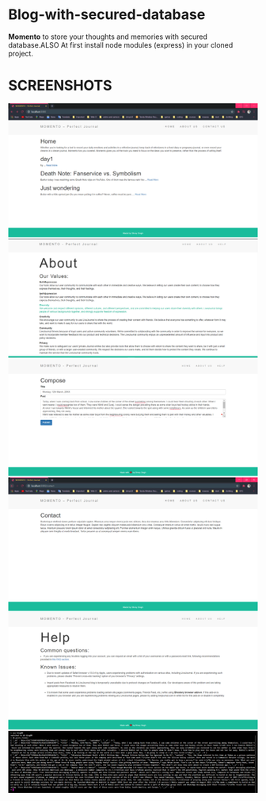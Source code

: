 # Blog-with-secured-database
**Momento** to store your thoughts and memories with secured database.ALSO
At first install node modules (express) in your cloned project.
# SCREENSHOTS

![Image of home](home.PNG)
![Image of about route](about.PNG)
![Image of compose route](compose.PNG)
![Image of contact us route](contact.PNG)
![Image of help route](help.PNG)
![Image of Database](DB.PNG)
